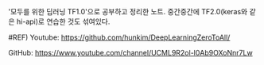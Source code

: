 '모두를 위한 딥러닝 TF1.0'으로 공부하고 정리한 노트.
중간중간에 TF2.0(keras와 같은 hi-api)로 연습한 것도 섞여있다.

#REF)
Youtube: https://github.com/hunkim/DeepLearningZeroToAll/

GitHub: https://www.youtube.com/channel/UCML9R2ol-l0Ab9OXoNnr7Lw
